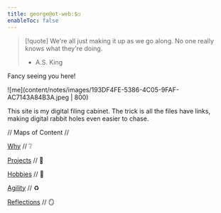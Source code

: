 ```yaml
---
title: george@ot-web:$◻️
enableToc: false
---
```

> [!quote]
> We're all just making it up as 
> we go along. No one really knows 
> what they're doing.
>- A.S. King

Fancy seeing you here! 

![me](content/notes/images/193DF4FE-5386-4C05-9FAF-AC7143A84B3A.jpeg | 800)

This site is my digital filing cabinet. 
The trick is all the files have links, making digital rabbit holes even easier to chase. 

// Maps of Content //

[Why](/notes/why.md) // ❔

[Projects](/notes/projects.md) // 🧩

[Hobbies](/notes/hobbies.md) // 🎸

[Agility](/notes/agility.md) // ♻️

[Reflections](/notes/reflections.md) // 🪞
